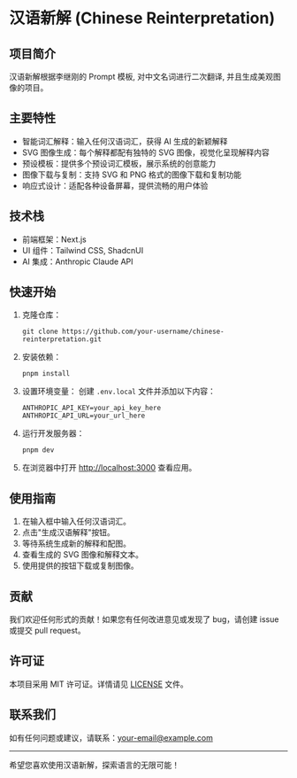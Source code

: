 # 汉语新解 (Chinese Reinterpretation)

## 项目简介

汉语新解根据李继刚的 Prompt 模板, 对中文名词进行二次翻译, 并且生成美观图像的项目。

## 主要特性

- 智能词汇解释：输入任何汉语词汇，获得 AI 生成的新颖解释
- SVG 图像生成：每个解释都配有独特的 SVG 图像，视觉化呈现解释内容
- 预设模板：提供多个预设词汇模板，展示系统的创意能力
- 图像下载与复制：支持 SVG 和 PNG 格式的图像下载和复制功能
- 响应式设计：适配各种设备屏幕，提供流畅的用户体验

## 技术栈

- 前端框架：Next.js
- UI 组件：Tailwind CSS, ShadcnUI
- AI 集成：Anthropic Claude API

## 快速开始

1. 克隆仓库：

   ```
   git clone https://github.com/your-username/chinese-reinterpretation.git
   ```

2. 安装依赖：

   ```
   pnpm install
   ```

3. 设置环境变量：
   创建 `.env.local` 文件并添加以下内容：

   ```
   ANTHROPIC_API_KEY=your_api_key_here
   ANTHROPIC_API_URL=your_url_here
   ```

4. 运行开发服务器：

   ```
   pnpm dev
   ```

5. 在浏览器中打开 [http://localhost:3000](http://localhost:3000) 查看应用。

## 使用指南

1. 在输入框中输入任何汉语词汇。
2. 点击"生成汉语解释"按钮。
3. 等待系统生成新的解释和配图。
4. 查看生成的 SVG 图像和解释文本。
5. 使用提供的按钮下载或复制图像。

## 贡献

我们欢迎任何形式的贡献！如果您有任何改进意见或发现了 bug，请创建 issue 或提交 pull request。

## 许可证

本项目采用 MIT 许可证。详情请见 [LICENSE](LICENSE) 文件。

## 联系我们

如有任何问题或建议，请联系：your-email@example.com

---

希望您喜欢使用汉语新解，探索语言的无限可能！
